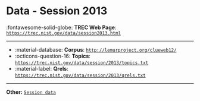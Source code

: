 # Data - Session 2013 

:fontawesome-solid-globe: **TREC Web Page**: [`https://trec.nist.gov/data/session2013.html`](https://trec.nist.gov/data/session2013.html)

---

- :material-database: **Corpus**: [`http://lemurproject.org/clueweb12/`](http://lemurproject.org/clueweb12/)
- :octicons-question-16: **Topics**: [`https://trec.nist.gov/data/session/2013/topics.txt`](https://trec.nist.gov/data/session/2013/topics.txt)
- :material-label: **Qrels**: [`https://trec.nist.gov/data/session/2013/qrels.txt`](https://trec.nist.gov/data/session/2013/qrels.txt)


---

**Other:** [`Session data`](https://trec.nist.gov/data/session/2013/sessiontrack2013.xml.gz)
